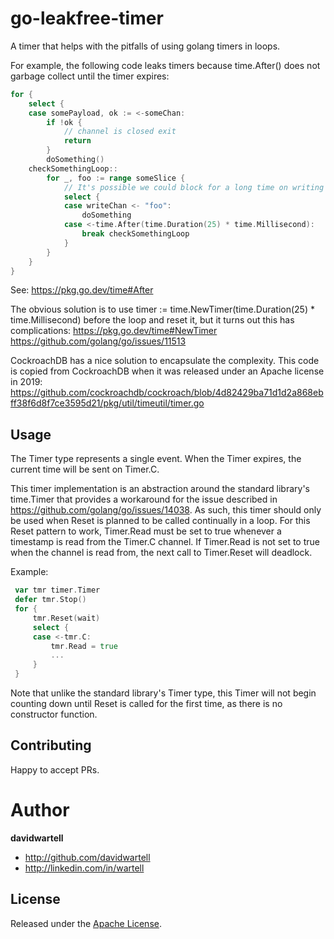 # go-leakfree-timer

A timer that helps with the pitfalls of using golang timers in loops.

For example, the following code leaks timers because time.After() does not garbage collect until the timer expires:
```go
for {
    select {
    case somePayload, ok := <-someChan:
        if !ok {
            // channel is closed exit
            return
        }
        doSomething()
    checkSomethingLoop::
        for _, foo := range someSlice {
            // It's possible we could block for a long time on writing to channel. If we cant write after Xms abort
            select {
            case writeChan <- "foo":
                doSomething
            case <-time.After(time.Duration(25) * time.Millisecond):
                break checkSomethingLoop
            }
        }
    }
}
````
See: https://pkg.go.dev/time#After

The obvious solution is to use timer := time.NewTimer(time.Duration(25) * time.Millisecond) before the loop and reset it, 
but it turns out this has complications:
https://pkg.go.dev/time#NewTimer
https://github.com/golang/go/issues/11513

CockroachDB has a nice solution to encapsulate the complexity.
This code is copied from CockroachDB when it was released under an Apache license in 2019:
https://github.com/cockroachdb/cockroach/blob/4d82429ba71d1d2a868ebff38f6d8f7ce3595d21/pkg/util/timeutil/timer.go

## Usage

The Timer type represents a single event. When the Timer expires, the current time will be sent on Timer.C.

This timer implementation is an abstraction around the standard library's time.Timer that provides a workaround for the 
issue described in https://github.com/golang/go/issues/14038. As such, this timer should only be used when Reset is planned to
be called continually in a loop. For this Reset pattern to work, Timer.Read must be set to true whenever a timestamp is read from
the Timer.C channel. If Timer.Read is not set to true when the channel is read from, the next call to Timer.Reset will deadlock.

Example:
```go
 var tmr timer.Timer
 defer tmr.Stop()
 for {
     tmr.Reset(wait)
     select {
     case <-tmr.C:
         tmr.Read = true
         ...
     }
 }
```

Note that unlike the standard library's Timer type, this Timer will
not begin counting down until Reset is called for the first time, as
there is no constructor function.

## Contributing

Happy to accept PRs.

# Author

**davidwartell**

* <http://github.com/davidwartell>
* <http://linkedin.com/in/wartell>

## License

Released under the [Apache License](https://github.com/davidwartell/go-commons-drw/blob/master/LICENSE).
